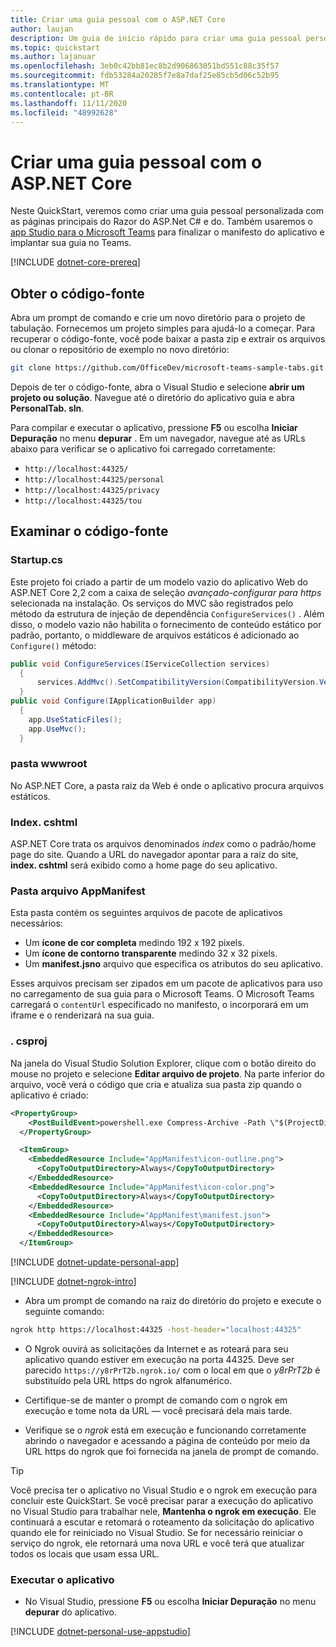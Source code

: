 ```yaml
---
title: Criar uma guia pessoal com o ASP.NET Core
author: laujan
description: Um guia de início rápido para criar uma guia pessoal personalizada com o ASP.NET Core.
ms.topic: quickstart
ms.author: lajanuar
ms.openlocfilehash: 3eb0c42bb81ec8b2d906863051bd551c88c35f57
ms.sourcegitcommit: fdb53284a20285f7e8a7daf25e85cb5d06c52b95
ms.translationtype: MT
ms.contentlocale: pt-BR
ms.lasthandoff: 11/11/2020
ms.locfileid: "48992628"
---
```

# <a name="create-a-personal-tab-with-aspnet-core"></a>Criar uma guia pessoal com o ASP.NET Core

Neste QuickStart, veremos como criar uma guia pessoal personalizada com as páginas principais do Razor do ASP.Net C# e do. Também usaremos o [app Studio para o Microsoft Teams](~/concepts/build-and-test/app-studio-overview.md) para finalizar o manifesto do aplicativo e implantar sua guia no Teams.

[!INCLUDE [dotnet-core-prereq](~/includes/tabs/dotnet-core-prereq.md)]

## <a name="get-the-source-code"></a>Obter o código-fonte

Abra um prompt de comando e crie um novo diretório para o projeto de tabulação. Fornecemos um projeto simples para ajudá-lo a começar. Para recuperar o código-fonte, você pode baixar a pasta zip e extrair os arquivos ou clonar o repositório de exemplo no novo diretório:

```bash
git clone https://github.com/OfficeDev/microsoft-teams-sample-tabs.git
```

Depois de ter o código-fonte, abra o Visual Studio e selecione **abrir um projeto ou solução**. Navegue até o diretório do aplicativo guia e abra **PersonalTab. sln**.

Para compilar e executar o aplicativo, pressione **F5** ou escolha **Iniciar Depuração** no menu **depurar** . Em um navegador, navegue até as URLs abaixo para verificar se o aplicativo foi carregado corretamente:

- `http://localhost:44325/`
- `http://localhost:44325/personal`
- `http://localhost:44325/privacy`
- `http://localhost:44325/tou`

## <a name="review-the-source-code"></a>Examinar o código-fonte

### <a name="startupcs"></a>Startup.cs

Este projeto foi criado a partir de um modelo vazio do aplicativo Web do ASP.NET Core 2,2 com a caixa de seleção *avançado-configurar para https* selecionada na instalação. Os serviços do MVC são registrados pelo método da estrutura de injeção de dependência `ConfigureServices()` . Além disso, o modelo vazio não habilita o fornecimento de conteúdo estático por padrão, portanto, o middleware de arquivos estáticos é adicionado ao `Configure()` método:

```csharp
public void ConfigureServices(IServiceCollection services)
  {
      services.AddMvc().SetCompatibilityVersion(CompatibilityVersion.Version_2_2);
  }
public void Configure(IApplicationBuilder app)
  {
    app.UseStaticFiles();
    app.UseMvc();
  }
```

### <a name="wwwroot-folder"></a>pasta wwwroot

No ASP.NET Core, a pasta raiz da Web é onde o aplicativo procura arquivos estáticos.

### <a name="indexcshtml"></a>Index. cshtml

ASP.NET Core trata os arquivos denominados *index* como o padrão/home page do site. Quando a URL do navegador apontar para a raiz do site, **index. cshtml** será exibido como a home page do seu aplicativo.

### <a name="appmanifest-folder"></a>Pasta arquivo AppManifest

Esta pasta contém os seguintes arquivos de pacote de aplicativos necessários:

- Um **ícone de cor completa** medindo 192 x 192 pixels.
- Um **ícone de contorno transparente** medindo 32 x 32 pixels.
- Um **manifest.jsno** arquivo que especifica os atributos do seu aplicativo.

Esses arquivos precisam ser zipados em um pacote de aplicativos para uso no carregamento de sua guia para o Microsoft Teams. O Microsoft Teams carregará o `contentUrl` especificado no manifesto, o incorporará em um iframe e o renderizará na sua guia.

### <a name="csproj"></a>. csproj

Na janela do Visual Studio Solution Explorer, clique com o botão direito do mouse no projeto e selecione **Editar arquivo de projeto**. Na parte inferior do arquivo, você verá o código que cria e atualiza sua pasta zip quando o aplicativo é criado:

```xml
<PropertyGroup>
    <PostBuildEvent>powershell.exe Compress-Archive -Path \"$(ProjectDir)AppManifest\*\" -DestinationPath \"$(TargetDir)tab.zip\" -Force</PostBuildEvent>
  </PropertyGroup>

  <ItemGroup>
    <EmbeddedResource Include="AppManifest\icon-outline.png">
      <CopyToOutputDirectory>Always</CopyToOutputDirectory>
    </EmbeddedResource>
    <EmbeddedResource Include="AppManifest\icon-color.png">
      <CopyToOutputDirectory>Always</CopyToOutputDirectory>
    </EmbeddedResource>
    <EmbeddedResource Include="AppManifest\manifest.json">
      <CopyToOutputDirectory>Always</CopyToOutputDirectory>
    </EmbeddedResource>
  </ItemGroup>
```

[!INCLUDE  [dotnet-update-personal-app](~/includes/tabs/dotnet-update-personal-app.md)]

[!INCLUDE [dotnet-ngrok-intro](~/includes/tabs/dotnet-ngrok-intro.md)]

- Abra um prompt de comando na raiz do diretório do projeto e execute o seguinte comando:

```bash
ngrok http https://localhost:44325 -host-header="localhost:44325"
```

- O Ngrok ouvirá as solicitações da Internet e as roteará para seu aplicativo quando estiver em execução na porta 44325.  Deve ser parecido `https://y8rPrT2b.ngrok.io/` com o local em que o *y8rPrT2b* é substituído pela URL https do ngrok alfanumérico.

- Certifique-se de manter o prompt de comando com o ngrok em execução e tome nota da URL — você precisará dela mais tarde.

- Verifique se o *ngrok* está em execução e funcionando corretamente abrindo o navegador e acessando a página de conteúdo por meio da URL https do ngrok que foi fornecida na janela de prompt de comando.

>[!TIP]
>Você precisa ter o aplicativo no Visual Studio e o ngrok em execução para concluir este QuickStart. Se você precisar parar a execução do aplicativo no Visual Studio para trabalhar nele, **Mantenha o ngrok em execução**. Ele continuará a escutar e retomará o roteamento da solicitação do aplicativo quando ele for reiniciado no Visual Studio. Se for necessário reiniciar o serviço do ngrok, ele retornará uma nova URL e você terá que atualizar todos os locais que usam essa URL.

### <a name="run-your-application"></a>Executar o aplicativo

- No Visual Studio, pressione **F5** ou escolha **Iniciar Depuração** no menu **depurar** do aplicativo.

[!INCLUDE [dotnet-personal-use-appstudio](~/includes/tabs/dotnet-personal-use-appstudio.md)]
